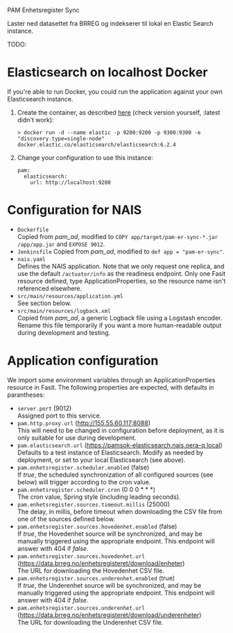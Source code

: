 PAM Enhetsregister Sync

Laster ned datasettet fra BRREG og indekserer til lokal en Elastic Search instance.

TODO:

# Elasticsearch on localhost Docker
If you're able to run Docker, you could run the application against your own Elasticsearch instance.
1. Create the container, as described [here](https://www.elastic.co/guide/en/elasticsearch/reference/current/docker.html) (check version yourself, :latest didn't work):
    ```
    > docker run -d --name elastic -p 9200:9200 -p 9300:9300 -e "discovery.type=single-node" docker.elastic.co/elasticsearch/elasticsearch:6.2.4
    ```
2. Change your configuration to use this instance:
    ```
    pam:
      elasticsearch:
        url: http://localhost:9200
    ```

# Configuration for NAIS
* ``Dockerfile``  
Copied from *pam_ad*, modified to ``COPY app/target/pam-er-sync-*.jar /app/app.jar`` and ``EXPOSE 9012``.
* ``Jenkinsfile``
Copied from *pam_ad*, modified to ``def app = "pam-er-sync"``.
* ``nais.yaml``  
Defines the NAIS application. Note that we only request one replica, and use the default ``/actuator/info`` as the readiness endpoint.
Only one Fasit resource defined, type ApplicationProperties, so the resource name isn't referenced elsewhere.
* ``src/main/resources/application.yml``  
See section below.
* ``src/main/resources/logback.xml``  
Copied from *pam_ad*, a generic Logback file using a Logstash encoder. Rename this file temporarily if you want a more human-readable output during development and testing.

# Application configuration
We import some environment variables through an ApplicationProperties resource in Fasit. The following properties are expected, with defaults in parantheses:
* ``server.port`` (9012)  
Assigned port to this service.
* ``pam.http.proxy.url`` (http://155.55.60.117:8088)  
This will need to be changed in configuration before deployment, as it is only suitable for use during development.
* ``pam.elasticsearch.url`` (https://pamsok-elasticsearch.nais.oera-q.local)  
Defaults to a test instance of Elasticsearch. Modify as needed by deployment, or set to your local Elasticsearch (see above).
* ``pam.enhetsregister.scheduler.enabled`` (false)  
If *true*, the scheduled synchronization of all configured sources (see below) will trigger according to the cron value.
* ``pam.enhetsregister.scheduler.cron`` (0 0 0 * * *)  
The cron value, Spring style (including leading seconds).
* ``pam.enhetsregister.sources.timeout.millis`` (25000)  
The delay, in millis, before timeout when downloading the CSV file from one of the sources defined below.
* ``pam.enhetsregister.sources.hovedenhet.enabled`` (false)  
If *true*, the Hovedenhet source will be synchronized, and may be manually triggered using the appropriate endpoint. This endpoint will answer with 404 if *false*.
* ``pam.enhetsregister.sources.hovedenhet.url`` (https://data.brreg.no/enhetsregisteret/download/enheter)  
The URL for downloading the Hovedenhet CSV file.
* ``pam.enhetsregister.sources.underenhet.enabled`` (true)  
If *true*, the Underenhet source will be synchronized, and may be manually triggered using the appropriate endpoint. This endpoint will answer with 404 if *false*.
* ``pam.enhetsregister.sources.underenhet.url`` (https://data.brreg.no/enhetsregisteret/download/underenheter)  
The URL for downloading the Underenhet CSV file.